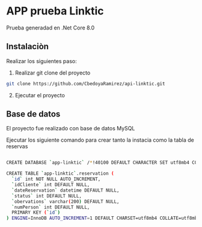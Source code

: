 # APP prueba Linktic

Prueba generadad en .Net Core 8.0

## Instalaciòn

Realizar los siguientes paso: 

1) Realizar git clone del proyecto 
```bash
git clone https://github.com/CbedoyaRamirez/api-linktic.git
```

2) Ejecutar el proyecto

## Base de datos

El proyecto fue realizado con base de datos MySQL

Ejecutar los siguiente comando para crear tanto la instacia como la tabla de reservas

```bash

CREATE DATABASE `app-linktic` /*!40100 DEFAULT CHARACTER SET utf8mb4 COLLATE utf8mb4_0900_ai_ci */ /*!80016 DEFAULT ENCRYPTION='N' */;

CREATE TABLE `app-linktic`.reservation (
  `id` int NOT NULL AUTO_INCREMENT,
  `idCliente` int DEFAULT NULL,
  `dateReservation` datetime DEFAULT NULL,
  `status` int DEFAULT NULL,
  `obervations` varchar(200) DEFAULT NULL,
  `numPerson` int DEFAULT NULL,
  PRIMARY KEY (`id`)
) ENGINE=InnoDB AUTO_INCREMENT=1 DEFAULT CHARSET=utf8mb4 COLLATE=utf8mb4_0900_ai_ci;
```



